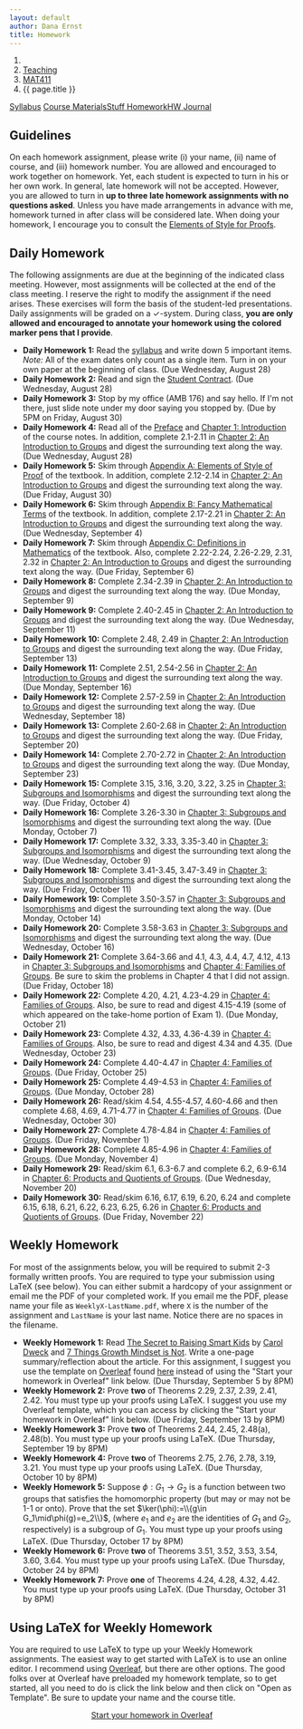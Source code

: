 ```yaml
---
layout: default
author: Dana Ernst
title: Homework
---
```


<ol class="breadcrumb">
  <li><a href="/"><i class="fa fa-home"></i></a></li>
  <li><a href="/teaching/">Teaching</a></li>
  <li><a href="/teaching/mat411f19">MAT411</a></li>
  <li class="active">{{ page.title }}</li>
</ol>

<div class="row">
<div class="col-xs-12">
<div class="btn-group btn-group-justified">
<a class="btn btn-default btn-success" href="{{site.baseurl}}/teaching/mat411f19/syllabus/">Syllabus</a>
<a class="btn btn-default btn-primary" href="{{site.baseurl}}/teaching/mat411f19/materials/">
<span class="hidden-xs">Course Materials</span><span class="visible-xs">Stuff</span>
</a>
<a class="btn btn-default btn-warning" href="{{site.baseurl}}/teaching/mat411f19/homework/">
<span class="hidden-xs">Homework</span><span class="visible-xs">HW</span>
</a>
<a class="btn btn-default btn-info" href="{{site.baseurl}}/teaching/mat411f19/journal/">Journal</a>
</div>
</div>
</div>

## Guidelines ##
On each homework assignment, please write (i) your name, (ii) name of course, and (iii) homework number. You are allowed and encouraged to work together on homework. Yet, each student is expected to turn in his or her own work. In general, late homework will not be accepted. However, you are allowed to turn in **up to three late homework assignments with no questions asked**. Unless you have made arrangements in advance with me, homework turned in after class will be considered late. When doing your homework, I encourage you to consult the [Elements of Style for Proofs]({{site.baseurl}}/teaching/ElementsOfStyle.pdf).

## Daily Homework ##
The following assignments are due at the beginning of the indicated class meeting. However, most assignments will be collected at the end of the class meeting.  I reserve the right to modify the assignment if the need arises.  These exercises will form the basis of the student-led presentations.  Daily assignments will be graded on a $\checkmark$-system.  During class, **you are only allowed and encouraged to annotate your homework using the colored marker pens that I provide**.

- **Daily Homework 1:** Read the [syllabus]({{site.baseurl}}/teaching/mat411f19/syllabus/) and write down 5 important items.  *Note:*  All of the exam dates only count as a single item.  Turn in on your own paper at the beginning of class. (Due Wednesday, August 28)
- **Daily Homework 2:** Read and sign the [Student Contract]({{site.baseurl}}/teaching/StudentContract.pdf). (Due Wednesday, August 28)
- **Daily Homework 3:** Stop by my office (AMB 176) and say hello. If I'm not there, just slide note under my door saying you stopped by. (Due by 5PM on Friday, August 30)
- **Daily Homework 4:** Read all of the [Preface]({{site.baseurl}}/teaching/mat411f19/Preface.pdf) and [Chapter 1: Introduction]({{site.baseurl}}/teaching/mat411f19/Introduction.pdf) of the course notes.  In addition, complete 2.1-2.11 in [Chapter 2: An Introduction to Groups]({{site.baseurl}}/teaching/mat411f19/IntroGroups.pdf) and digest the surrounding text along the way. (Due Wednesday, August 28)
- **Daily Homework 5:** Skim through [Appendix A: Elements of Style of Proof]({{site.baseurl}}/teaching/mat411f19/ElementsOfStyle.pdf) of the textbook. In addition, complete 2.12-2.14 in [Chapter 2: An Introduction to Groups]({{site.baseurl}}/teaching/mat411f19/IntroGroups.pdf) and digest the surrounding text along the way. (Due Friday, August 30)
- **Daily Homework 6:** Skim through [Appendix B: Fancy Mathematical Terms]({{site.baseurl}}/teaching/mat411f19/FancyMathematicalTerms.pdf) of the textbook. In addition, complete 2.17-2.21 in [Chapter 2: An Introduction to Groups]({{site.baseurl}}/teaching/mat411f19/IntroGroups.pdf) and digest the surrounding text along the way. (Due Wednesday, September 4)
- **Daily Homework 7:** Skim through [Appendix C: Definitions in Mathematics]({{site.baseurl}}/teaching/mat411f19/Definitions.pdf) of the textbook. Also, complete 2.22-2.24, 2.26-2.29, 2.31, 2.32 in [Chapter 2: An Introduction to Groups]({{site.baseurl}}/teaching/mat411f19/IntroGroups.pdf) and digest the surrounding text along the way. (Due Friday, September 6)
- **Daily Homework 8:** Complete 2.34-2.39 in [Chapter 2: An Introduction to Groups]({{site.baseurl}}/teaching/mat411f19/IntroGroups.pdf) and digest the surrounding text along the way. (Due Monday, September 9)
- **Daily Homework 9:** Complete 2.40-2.45 in [Chapter 2: An Introduction to Groups]({{site.baseurl}}/teaching/mat411f19/IntroGroups.pdf) and digest the surrounding text along the way. (Due Wednesday, September 11)
- **Daily Homework 10:** Complete 2.48, 2.49 in [Chapter 2: An Introduction to Groups]({{site.baseurl}}/teaching/mat411f19/IntroGroups.pdf) and digest the surrounding text along the way. (Due Friday, September 13)
- **Daily Homework 11:** Complete 2.51, 2.54-2.56 in [Chapter 2: An Introduction to Groups]({{site.baseurl}}/teaching/mat411f19/IntroGroups.pdf) and digest the surrounding text along the way. (Due Monday, September 16)
- **Daily Homework 12:** Complete 2.57-2.59 in [Chapter 2: An Introduction to Groups]({{site.baseurl}}/teaching/mat411f19/IntroGroups.pdf) and digest the surrounding text along the way. (Due Wednesday, September 18)
- **Daily Homework 13:** Complete 2.60-2.68 in [Chapter 2: An Introduction to Groups]({{site.baseurl}}/teaching/mat411f19/IntroGroups.pdf) and digest the surrounding text along the way. (Due Friday, September 20)
- **Daily Homework 14:** Complete 2.70-2.72 in [Chapter 2: An Introduction to Groups]({{site.baseurl}}/teaching/mat411f19/IntroGroups.pdf) and digest the surrounding text along the way. (Due Monday, September 23)
- **Daily Homework 15:** Complete 3.15, 3.16, 3.20, 3.22, 3.25 in [Chapter 3: Subgroups and Isomorphisms]({{site.baseurl}}/teaching/mat411f19/SubgroupsIsomorphisms.pdf) and digest the surrounding text along the way. (Due Friday, October 4)
- **Daily Homework 16:** Complete 3.26-3.30 in [Chapter 3: Subgroups and Isomorphisms]({{site.baseurl}}/teaching/mat411f19/SubgroupsIsomorphisms.pdf) and digest the surrounding text along the way. (Due Monday, October 7)
- **Daily Homework 17:** Complete 3.32, 3.33, 3.35-3.40 in [Chapter 3: Subgroups and Isomorphisms]({{site.baseurl}}/teaching/mat411f19/SubgroupsIsomorphisms.pdf) and digest the surrounding text along the way. (Due Wednesday, October 9)
- **Daily Homework 18:** Complete 3.41-3.45, 3.47-3.49 in [Chapter 3: Subgroups and Isomorphisms]({{site.baseurl}}/teaching/mat411f19/SubgroupsIsomorphisms.pdf) and digest the surrounding text along the way. (Due Friday, October 11)
- **Daily Homework 19:** Complete 3.50-3.57 in [Chapter 3: Subgroups and Isomorphisms]({{site.baseurl}}/teaching/mat411f19/SubgroupsIsomorphisms.pdf) and digest the surrounding text along the way. (Due Monday, October 14)
- **Daily Homework 20:** Complete 3.58-3.63 in [Chapter 3: Subgroups and Isomorphisms]({{site.baseurl}}/teaching/mat411f19/SubgroupsIsomorphisms.pdf) and digest the surrounding text along the way. (Due Wednesday, October 16)
- **Daily Homework 21:** Complete 3.64-3.66 and 4.1, 4.3, 4.4, 4.7, 4.12, 4.13 in [Chapter 3: Subgroups and Isomorphisms]({{site.baseurl}}/teaching/mat411f19/SubgroupsIsomorphisms.pdf) and [Chapter 4: Families of Groups]({{site.baseurl}}/teaching/mat411f19/Families.pdf). Be sure to skim the problems in Chapter 4 that I did not assign. (Due Friday, October 18)
- **Daily Homework 22:** Complete 4.20, 4.21, 4.23-4.29 in [Chapter 4: Families of Groups]({{site.baseurl}}/teaching/mat411f19/Families.pdf). Also, be sure to read and digest 4.15-4.19 (some of which appeared on the take-home portion of Exam 1). (Due Monday, October 21)
- **Daily Homework 23:** Complete 4.32, 4.33, 4.36-4.39 in [Chapter 4: Families of Groups]({{site.baseurl}}/teaching/mat411f19/Families.pdf). Also, be sure to read and digest 4.34 and 4.35. (Due Wednesday, October 23)
- **Daily Homework 24:** Complete 4.40-4.47 in [Chapter 4: Families of Groups]({{site.baseurl}}/teaching/mat411f19/Families.pdf). (Due Friday, October 25)
- **Daily Homework 25:** Complete 4.49-4.53 in [Chapter 4: Families of Groups]({{site.baseurl}}/teaching/mat411f19/Families.pdf). (Due Monday, October 28)
- **Daily Homework 26:** Read/skim 4.54, 4.55-4.57, 4.60-4.66 and then complete 4.68, 4.69, 4.71-4.77 in [Chapter 4: Families of Groups]({{site.baseurl}}/teaching/mat411f19/Families.pdf). (Due Wednesday, October 30)
- **Daily Homework 27:** Complete 4.78-4.84 in [Chapter 4: Families of Groups]({{site.baseurl}}/teaching/mat411f19/Families.pdf). (Due Friday, November 1)
- **Daily Homework 28:** Complete 4.85-4.96 in [Chapter 4: Families of Groups]({{site.baseurl}}/teaching/mat411f19/Families.pdf). (Due Monday, November 4)
- **Daily Homework 29:** Read/skim 6.1, 6.3-6.7 and complete 6.2, 6.9-6.14 in [Chapter 6: Products and Quotients of Groups]({{site.baseurl}}/teaching/mat411f19/ProductsQuotients.pdf). (Due Wednesday, November 20)
- **Daily Homework 30:** Read/skim 6.16, 6.17, 6.19, 6.20, 6.24 and complete 6.15, 6.18, 6.21, 6.22, 6.23, 6.25, 6.26  in [Chapter 6: Products and Quotients of Groups]({{site.baseurl}}/teaching/mat411f19/ProductsQuotients.pdf). (Due Friday, November 22)

<!-- - **Daily Homework 1:** Read the [syllabus]({{site.baseurl}}/teaching/mat411f19/syllabus/) and write down 5 important items.  *Note:*  All of the exam dates only count as a single item.  Turn in on your own paper at the beginning of class. (Due Wednesday, August 29)
- **Daily Homework 2:** Read and sign the [Student Contract]({{site.baseurl}}/teaching/StudentContract.pdf). (Due Wednesday, August 29)
- **Daily Homework 3:** Stop by my office (AMB 176) and say hello. If I'm not there, just slide note under my door saying you stopped by. (Due by 5PM on Friday, August 31)
- **Daily Homework 4:** Read all of [Chapter 1: Introduction]({{site.baseurl}}/teaching/mat411f19/Introduction.pdf) of the course notes.  In addition, complete 2.1-2.11 in [Chapter 2: An Introduction to Groups]({{site.baseurl}}/teaching/mat411f19/IntroGroups.pdf) and digest the surrounding text along the way. (Due Wednesday, August 29)
- **Daily Homework 5:** Skim through [Appendix A: Elements of Style of Proof]({{site.baseurl}}/teaching/mat411f19/ElementsOfStyle.pdf) of the textbook. In addition, complete 2.12-2.14, 2.17, 2.18 in [Chapter 2: An Introduction to Groups]({{site.baseurl}}/teaching/mat411f19/IntroGroups.pdf) and digest the surrounding text along the way. (Due Friday, August 31)
- **Daily Homework 6:** Skim through [Appendix B: Fancy Mathematical Terms]({{site.baseurl}}/teaching/mat411f19/FancyMathematicalTerms.pdf) of the textbook. In addition, complete 2.19-2.24 in [Chapter 2: An Introduction to Groups]({{site.baseurl}}/teaching/mat411f19/IntroGroups.pdf) and digest the surrounding text along the way. (Due Wednesday, September 5)
- **Daily Homework 7:** Skim through [Appendix C: Definitions in Mathematics]({{site.baseurl}}/teaching/mat411f19/Definitions.pdf) of the textbook. In addition, complete 2.26-2.29, 2.31, 2.32, 2.34-2.38 in [Chapter 2: An Introduction to Groups]({{site.baseurl}}/teaching/mat411f19/IntroGroups.pdf) and digest the surrounding text along the way. (Due Friday, September 7)
- **Daily Homework 8:** Complete 2.39-2.43 in [Chapter 2: An Introduction to Groups]({{site.baseurl}}/teaching/mat411f19/IntroGroups.pdf) and digest the surrounding text along the way. (Due Monday, September 10)
- **Daily Homework 9:** Complete 2.44, 2.45, 2.47, 2.48, 2.50 in [Chapter 2: An Introduction to Groups]({{site.baseurl}}/teaching/mat411f19/IntroGroups.pdf) and digest the surrounding text along the way. (Due Wednesday, September 12)
- **Daily Homework 10:** Complete 2.53-2.58 in [Chapter 2: An Introduction to Groups]({{site.baseurl}}/teaching/mat411f19/IntroGroups.pdf) and digest the surrounding text along the way. (Due Friday, September 14)
- **Daily Homework 11:** Complete 2.59 in [Chapter 2: An Introduction to Groups]({{site.baseurl}}/teaching/mat411f19/IntroGroups.pdf) and digest the surrounding text along the way. (Due Monday, September 17)
- **Daily Homework 12:** Complete 2.60-2.67, 2.69 in [Chapter 2: An Introduction to Groups]({{site.baseurl}}/teaching/mat411f19/IntroGroups.pdf) and digest the surrounding text along the way. (Due Wednesday, September 19)
- **Daily Homework 13:** Complete 3.2, 3.3, 3.5, 3.7-3.9, 3.12-3.14, any two of 3.15-3.17, 3.18 in [Chapter 3: Subgroups and Isomorphisms]({{site.baseurl}}/teaching/mat411f19/SubgroupsIsomorphisms.pdf) and digest the surrounding text along the way. (Due Monday, October 1)
- **Daily Homework 14:** Complete 3.19-3.23, 3.26-3.28 in [Chapter 3: Subgroups and Isomorphisms]({{site.baseurl}}/teaching/mat411f19/SubgroupsIsomorphisms.pdf) and digest the surrounding text along the way. (Due Wednesday, October 3)
- **Daily Homework 15:** Complete 3.29-3.33, 3.35, 3.36 in [Chapter 3: Subgroups and Isomorphisms]({{site.baseurl}}/teaching/mat411f19/SubgroupsIsomorphisms.pdf) and digest the surrounding text along the way. (Due Friday, October 5)
- **Daily Homework 16:** Complete 3.37-3.43 in [Chapter 3: Subgroups and Isomorphisms]({{site.baseurl}}/teaching/mat411f19/SubgroupsIsomorphisms.pdf) and digest the surrounding text along the way. (Due Monday, October 8)
- **Daily Homework 17:** Complete 3.44, 3.45, 3.47-3.49 in [Chapter 3: Subgroups and Isomorphisms]({{site.baseurl}}/teaching/mat411f19/SubgroupsIsomorphisms.pdf) and digest the surrounding text along the way. (Due Wednesday, October 10)
- **Daily Homework 18:** Complete 3.50-3.55 in [Chapter 3: Subgroups and Isomorphisms]({{site.baseurl}}/teaching/mat411f19/SubgroupsIsomorphisms.pdf) and digest the surrounding text along the way. (Due Friday, October 12)
- **Daily Homework 19:** Complete 3.56-3.62 in [Chapter 3: Subgroups and Isomorphisms]({{site.baseurl}}/teaching/mat411f19/SubgroupsIsomorphisms.pdf) and digest the surrounding text along the way. (Due Monday, October 15)
- **Daily Homework 20:** Complete 3.63-3.65 and 4.1-4.7 in [Chapter 3: Subgroups and Isomorphisms]({{site.baseurl}}/teaching/mat411f19/SubgroupsIsomorphisms.pdf) and [Chapter 4: Families of Groups]({{site.baseurl}}/teaching/mat411f19/Families.pdf). (Due Wednesday, October 17)
- **Daily Homework 21:** Complete 4.8, 4.11-4.15 in [Chapter 4: Families of Groups]({{site.baseurl}}/teaching/mat411f19/Families.pdf) and digest the surrounding text along the way. (Due Friday, October 19)
- **Daily Homework 22:** Complete 4.34, 4.38, 4.42-4.48 in [Chapter 4: Families of Groups]({{site.baseurl}}/teaching/mat411f19/Families.pdf) and digest the surrounding text along the way. (Due Wednesday, October 31)
- **Daily Homework 23:** Complete 4.49-4.52 and sketch arguments for 4.56-4.58 in [Chapter 4: Families of Groups]({{site.baseurl}}/teaching/mat411f19/Families.pdf). (Due Friday, November 2)
- **Daily Homework 24:** Sketch arguments for 4.59-4.61 and complete 4.63, 4.64, 4.66-4.71 in [Chapter 4: Families of Groups]({{site.baseurl}}/teaching/mat411f19/Families.pdf). (Due Monday, November 5)
- **Daily Homework 25:** Complete 4.72-4.82 in [Chapter 4: Families of Groups]({{site.baseurl}}/teaching/mat411f19/Families.pdf). (Due Wednesday, November 7)
- **Daily Homework 26:** Complete 4.83-4.91, 4.95, 4.96 in [Chapter 4: Families of Groups]({{site.baseurl}}/teaching/mat411f19/Families.pdf). (Due Friday, November 9)
- **Daily Homework 27:** Complete 4.99 (using Lemma 4.98), 4.102-4.105, 4.107, 4.108-4.112, 5.5, 5.24(a), 6.33(eh), 6.35(a). (Due Wednesday, November 28)
- **Daily Homework 28:** Complete 6.32, 6.33, 7.15, 7.17. (Due Friday, November 30)
- **Daily Homework 29:** Complete 8.3, 8.6-8.10. (Due Monday, December 3)
- **Daily Homework 30:** Complete 7.23, 7.24, 8.15-8.17. (Due Wednesday, December 5)
- **Daily Homework 31:** Complete 8.32, 8.36(ab), 8.37(b), 8.39. (Due Friday, December 7) -->

## Weekly Homework ##
For most of the assignments below, you will be required to submit 2-3 formally written proofs. You are required to type your submission using LaTeX (see below).  You can either submit a hardcopy of your assignment or email me the PDF of your completed work. If you email me the PDF, please name your file as <code>WeeklyX-LastName.pdf</code>, where <code>X</code> is the number of the assignment and <code>LastName</code> is your last name.  Notice there are no spaces in the filename.

- **Weekly Homework 1:** Read <a href="https://www.scientificamerican.com/article/the-secret-to-raising-smart-kids1/">The Secret to Raising Smart Kids</a> by <a href="https://en.wikipedia.org/wiki/Carol_Dweck/">Carol Dweck</a> and <a href="https://www.turnaroundusa.org/7-things-growth-mindset-is-not/">7 Things Growth Mindset is Not</a>. Write a one-page summary/reflection about the article. For this assignment, I suggest you use the template on <a href="https://www.overleaf.com/">Overleaf</a> found <a href="https://www.overleaf.com/latex/templates/weekly-homework-1-for-reflection-on-the-secret-to-raising-smart-kids/wsqscmkyzrsr">here</a> instead of using the "Start your homework in Overleaf" link below. (Due Thursday, September 5 by 8PM)
- **Weekly Homework 2:** Prove **two** of Theorems 2.29, 2.37, 2.39, 2.41, 2.42. You must type up your proofs using LaTeX.  I suggest you use my Overleaf template, which you can access by clicking the "Start your homework in Overleaf" link below. (Due Friday, September 13 by 8PM)
- **Weekly Homework 3:** Prove **two** of Theorems 2.44, 2.45, 2.48(a), 2.48(b). You must type up your proofs using LaTeX.  (Due Thursday, September 19 by 8PM)
- **Weekly Homework 4:** Prove **two** of Theorems 2.75, 2.76, 2.78, 3.19, 3.21. You must type up your proofs using LaTeX.  (Due Thursday, October 10 by 8PM)
- **Weekly Homework 5:** Suppose $\phi:G_1\to G_2$ is a function between two groups that satisfies the homomorphic property (but may or may not be 1-1 or onto).  Prove that the set $\ker(\phi):=\\{g\in G_1\mid\phi(g)=e_2\\}$, (where $e_1$ and $e_2$ are the identities of $G_1$ and $G_2$, respectively) is a subgroup of $G_1$. You must type up your proofs using LaTeX.  (Due Thursday, October 17 by 8PM)
- **Weekly Homework 6:** Prove **two** of Theorems 3.51, 3.52, 3.53, 3.54, 3.60, 3.64. You must type up your proofs using LaTeX.  (Due Thursday, October 24 by 8PM)
- **Weekly Homework 7:** Prove **one** of Theorems 4.24, 4.28, 4.32, 4.42. You must type up your proofs using LaTeX.  (Due Thursday, October 31 by 8PM)

<!-- - **Weekly Homework 2:** Prove **two** of Theorems 2.29, 2.37, 2.39. You must type up your proofs using LaTeX.  I suggest you use my Overleaf template, which you can access by clicking the "Start your homework in Overleaf" link below. (Due Thursday, September 13 by 8PM)
- **Weekly Homework 3:** Prove **two** of Corollary 2.41, Theorem 2.42, Theorem 2.47, Theorem 2.50. You must type up your proofs using LaTeX.  I suggest you use my Overleaf template, which you can access by clicking the "Start your homework in Overleaf" link below. (Due Tuesday, September 18 by 8PM)
- **Weekly Homework 4:** Prove **two** of Theorem 2.77, Theorem 3.19, Theorem 3.21, Theorem 3.23. You must type up your proofs using LaTeX.  I suggest you use my Overleaf template, which you can access by clicking the "Start your homework in Overleaf" link below. (Due Tuesday, October 9 by 8PM)
- **Weekly Homework 5:** Prove **two** of Theorem 3.51, Theorem 3.52, Theorem 3.53, Theorem 3.54. You must type up your proofs using LaTeX.  I suggest you use my Overleaf template, which you can access by clicking the "Start your homework in Overleaf" link below. (Due Tuesday, October 16 by 8PM)
- **Weekly Homework 6:** Prove **two** of Theorem 4.42, Theorem 4.45, Theorem 4.46, Theorem 4.58, Theorem 4.59. You must type up your proofs using LaTeX.  I suggest you use my Overleaf template, which you can access by clicking the "Start your homework in Overleaf" link below. (Due Tuesday, November 6 by 8PM)
- **Weekly Homework 7:** Prove **two** of Theorem 4.76, Theorem 4.79, Theorem 4.80, Theorem 4.90. You must type up your proofs using LaTeX.  I suggest you use my Overleaf template, which you can access by clicking the "Start your homework in Overleaf" link below. (Due Tuesday, November 13 by 8PM) -->

## Using LaTeX for Weekly Homework ##
You are required to use LaTeX to type up your Weekly Homework assignments. The easiest way to get started with LaTeX is to use an online editor.  I recommend using [Overleaf](https://overleaf.com), but there are other options.  The good folks over at Overleaf have preloaded my homework template, so to get started, all you need to do is click the link below and then click on "Open as Template". Be sure to update your name and the course title.

<center>
<a href="https://www.overleaf.com/latex/templates/weekly-homework-x/cbpdxbqknrvq" class="btn btn-primary btn-lg" role="button">Start your homework in Overleaf</a>
</center>

<br>
